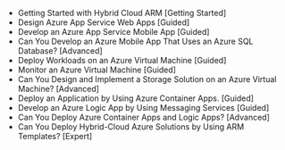 - Getting Started with Hybrid Cloud ARM [Getting Started]
- Design Azure App Service Web Apps [Guided]
- Develop an Azure App Service Mobile App [Guided]
- Can You Develop an Azure Mobile App That Uses an Azure SQL Database? [Advanced]
- Deploy Workloads on an Azure Virtual Machine [Guided]
- Monitor an Azure Virtual Machine [Guided]
- Can You Design and Implement a Storage Solution on an Azure Virtual Machine? [Advanced]
- Deploy an Application by Using Azure Container Apps. [Guided]
- Develop an Azure Logic App by Using Messaging Services [Guided]
- Can You Deploy Azure Container Apps and Logic Apps? [Advanced]
- Can You Deploy Hybrid-Cloud Azure Solutions by Using ARM Templates? [Expert]
